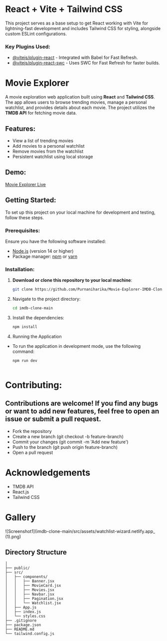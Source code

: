 # React + Vite + Tailwind CSS

This project serves as a base setup to get React working with Vite for lightning-fast development and includes Tailwind CSS for styling, alongside custom ESLint configurations.

### Key Plugins Used:
- [@vitejs/plugin-react](https://github.com/vitejs/vite-plugin-react/blob/main/packages/plugin-react/README.md) - Integrated with Babel for Fast Refresh.
- [@vitejs/plugin-react-swc](https://github.com/vitejs/vite-plugin-react-swc) - Uses SWC for Fast Refresh for faster builds.

# Movie Explorer

A movie exploration web application built using **React** and **Tailwind CSS**. The app allows users to browse trending movies, manage a personal watchlist, and provides details about each movie. The project utilizes the **TMDB API** for fetching movie data.

## Features:
- View a list of trending movies
- Add movies to a personal watchlist
- Remove movies from the watchlist
- Persistent watchlist using local storage

## Demo:
[Movie Explorer Live](https://watchlist-wizard.netlify.app/)

## Getting Started:

To set up this project on your local machine for development and testing, follow these steps.

### Prerequisites:
Ensure you have the following software installed:
- [Node.js](https://nodejs.org/en/) (version 14 or higher)
- Package manager: [npm](https://www.npmjs.com/get-npm) or [yarn](https://yarnpkg.com/getting-started/install)

### Installation:

1. **Download or clone this repository to your local machine**:
   ```bash
   git clone https://github.com/Purnaniharika/Movie-Explorer-IMDB-Clone.git
2. Navigate to the project directory:
   ```bash
   cd imdb-clone-main
3. Install the dependencies:
   ```bash
   npm install
4. Running the Application
- To run the application in development mode, use the following command:
   ```bash
   npm run dev



# Contributing:
  ## Contributions are welcome! If you find any bugs or want to add new features, feel free to open an issue or submit a pull request.
  - Fork the repository
  - Create a new branch (git checkout -b feature-branch)
  - Commit your changes (git commit -m 'Add new feature')
  - Push to the branch (git push origin feature-branch)
  - Open a pull request

# Acknowledgements
- TMDB API
- React.js
- Tailwind CSS


# Gallery
![Screenshot1](imdb-clone-main/src/assets/watchlist-wizard.netlify.app_ (1).png)
<!--
![Screenshot 2024-07-13 151110](https://github.com/user-attachments/assets/cd63e0ac-cbab-4800-bb5d-d6c4b20a3253)
![Screenshot 2024-07-13 151125](https://github.com/user-attachments/assets/f3db71f7-eaf0-4df5-9d83-33099dafd63b)
![Screenshot 2024-07-13 151206](https://github.com/user-attachments/assets/28249be1-183e-4ac0-b357-b374fc3caf16) -->

## Directory Structure

```imdb-clone/
│
├── public/
├── src/
│   ├── components/
│   │   ├── Banner.jsx
│   │   ├── MovieCard.jsx
│   │   ├── Movies.jsx
│   │   ├── Navbar.jsx
│   │   ├── Pagination.jsx
│   │   └── Watchlist.jsx
│   ├── App.js
│   ├── index.js
│   └── styles.css
├── .gitignore
├── package.json
├── README.md
└── tailwind.config.js




